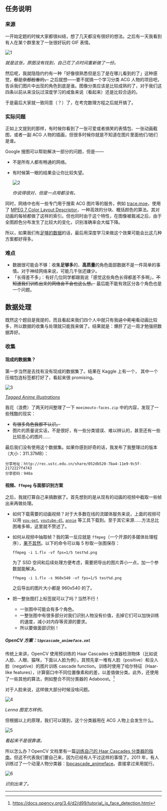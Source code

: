 ## 任务说明

### 来源

一开始定题的时候大家都很纠结，想了几天都没有很好的想法。之后有一天我看到有人在某个群里发了一张很好玩的 GIF 表情。

![1](../report_imgs/1.gif)

*就是这张，原图没有找到，自己花了点时间重新做了一份。*

然后呢，我就隐隐约约有一种「好像很熟悉但是忘了是在哪儿看到的了」这种感觉，~~都是京都脸害的，~~ 之后就想——要不就搞一个学习分类 ACG 人物的项目吧，告诉我们图片中出现的角色到底是谁。图像分类应该是比较成熟的了，对于我们这四条以前从来没玩过深度学习的咸鱼来说（看起来）还是比较合适的。

于是最后大家就一致同意（？）了，在考完数理方程之后就开搞了。

### 实际问题

正如上文提到的那样，有时候你看到了一张可爱或者搞笑的表情包、一张动画截图，或者一副 ACG 人物的插画，但很多时候你就是不知道在图片里面他们/她们是谁。

Google 搜图可以帮助解决一部分的问题，但是——

- 不是所有人都有畅通的网络。

- 有时候第一眼的结果会让你比较失望。

  ![2](../report_imgs/2.png)

  *你说得很对，但是一点用都没有。*

同时，网络中也有一些专门用于搜索 ACG 图片等的服务，例如 [trace.moe](https://github.com/soruly/trace.moe)，使用了 [MPEG 7 Color Layout Descriptor](https://en.wikipedia.org/wiki/Color_layout_descriptor)，一种高效的分块、概括颜色的算法。其对动画的每帧都做了这样的索引。但也同时由于这个特性，在图像被裁减之后，由于全图颜色分布发生了比较大的变化，识别准确率会大幅下降。

所以，如果我们有<u>足够的数据</u>的话，最后用深度学习来做这个效果可能会比这几种方案都好得多。

### 难点

- 数据很可能会不够：收集**足够多**的、**高质量**的角色面部数据不是一件简单的事情。对于神经网络来说，可能几千张还嫌少。
- 「长得差不多」：有好几位同学都跟我说「感觉这些角色长得都差不多啊」，~~不知道我们训练出来的网络会不会也这么想。~~  最后能不能有效区分各个角色也是一个问题。

## 数据处理

既然这个题目是我提的，而且看起来我们四个人中就只有我~~这个死宅~~看动画比较多，所以数据的收集与处理就只能我来做了。结果就是：爆肝了近一周才勉强把数据弄好。

### 收集

#### 现成的数据集？

第一步当然是去找有没有现成的数据集了。结果在 Kaggle 上有一个， 其中一个压缩包连标签都打好了，看起来很 promising。

![3](../report_imgs/3.png)

*[Tagged Anime Illustrations](https://www.kaggle.com/mylesoneill/tagged-anime-illustrations/home)*

我花（浪费）了两天时间整理了一下 `moeimouto-faces.zip` 中的内容，发现了一些残酷的现实：

- ~~有很多角色我都不认识。~~
- 图片的质量说实话，不是很好，有一些分类错误、难以辨认的，甚至还有一些比较恶心的图片……

最后我们没有使用这个数据集。如果你感到好奇的话，我发布了我整理过的版本（大小：311.37MB）：

```
分享地址：http://rec.ustc.edu.cn/share/052db520-7ba4-11e9-9c5f-2172227f4743
分享密码：948a
```

#### 视频、`ffmpeg` 与面部识别方案

之后，我就打算自己来搞数据了。首先想到的是从现有的动画的视频中截取一些帧出来再做处理。

- 如何下载需要的动画视频？对于大多数在线的流媒体服务来说，上面的视频可以用 [`you-get`](https://github.com/soimort/you-get), [`youtube-dl`](https://github.com/ytdl-org/youtube-dl), [`annie`](https://github.com/iawia002/annie) 等工具下载到。至于其它来源……方法总比困难多嘛，这里就不赘述了。

- 如何从视频中抽取帧？我的第一反应就是 `ffmpeg`（一个开源的多媒体处理程序），[果不其然](https://trac.ffmpeg.org/wiki/Create%20a%20thumbnail%20image%20every%20X%20seconds%20of%20the%20video)。以下的命令可以每 5 秒取一张图保存：

  ```
  ffmpeg -i 1.flv -vf fps=1/5 test%d.png
  ```

  为了 SSD 空间和后续处理方便考虑，需要把导出的图片弄小一点，加一个参数就能解决。

  ```
  ffmpeg -i 1.flv -s 960x540 -vf fps=1/5 test%d.png
  ```

  之后导出的图片大小都是 960x540 的了。

- 把一整张图打上标签就可以了吗？当然不行！

  - 一张图中可能会有多个角色。
  - 一整张图中有很多部分对我们识别人物没有价值，去掉它们可以加快训练的速度，减小对内存等资源的要求。
  - 所以要做面部识别！

##### OpenCV 方案：`lbpcascade_animeface.xml`

传统上来讲，OpenCV 使用预训练的 Haar Cascades 分类器检测物体（比如说人脸、人眼、猫咪，下面以人脸为例）。其预先拿一堆有人脸（positive）和没人脸（negative）的图片训练 cascade function。训练时使用了哈尔特征（Haar-like features），计算窗口中不同位置像素和的差，以差值做分类。此外，还使用了一些其他的算法，例如整合不同分类器的 Adaboost。[^opencv]

对于人脸来说，这样做大部分时候没啥问题。

![4](../report_imgs/4.png)

*Lenna 图官方样例。*

但根据以上的原理，我们可以猜到，这个分类器用在 ACG 人物上会发生什么。

![5](../report_imgs/5.png)

*看起来不是很靠谱。*

所以怎么办？OpenCV 文档里有一篇[训练自己的 Haar Cascades 分类器的指南](https://docs.opencv.org/3.4/dc/d88/tutorial_traincascade.html)。但这不代表我们要自己来，因为已经有人干过这样的事情了。2011 年，有人训练过了一个动漫人物分类器：[lbpcascade_animeface](https://github.com/nagadomi/lbpcascade_animeface)。直接拿过来用就行。

![6](../report_imgs/6.png)

*识别出来了。*



---

[^opencv]: https://docs.opencv.org/3.4/d2/d99/tutorial_js_face_detection.html